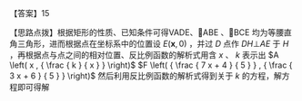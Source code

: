 【答案】15

【思路点拨】根据矩形的性质、已知条件可得VADE、ABE 、BCE 均为等腰直角三角形，进而根据点在坐标系中的位置设 $E \big ( \boldsymbol { x } , 0 \big )$ ，并过 $D$ 点作 $D H \bot A E$ 于 $H$ ，再根据点与点之间的相对位置、反比例函数的解析式用含 $x$ 、 $k$ 表示出 $A \left( x , { \frac { k } { x } } \right)$ $F \left( { \frac { 7 x + 4 } { 5 } } , { \frac { 3 x + 6 } { 5 } } \right)$ 然后利用反比例函数的解析式得到关于 $k$ 的方程，解方程即可得解
